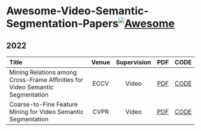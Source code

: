# Awesome-Video-Semantic-Segmentation-Papers[![Awesome](https://cdn.rawgit.com/sindresorhus/awesome/d7305f38d29fed78fa85652e3a63e154dd8e8829/media/badge.svg)](https://github.com/sindresorhus/awesome)

## 2022
| Title | Venue | Supervision | PDF | CODE |
| :-----|:-----:|:---:|:---:|:----:|
| Mining Relations among Cross-Frame Affinities for Video Semantic Segmentation | ECCV | Video | [PDF](https://yun-liu.github.io/papers/(ECCV'2022)Mining%20Relations%20among%20Cross-Frame%20Affinities%20for%20Video%20Semantic%20Segmentation.pdf) | [CODE](https://github.com/GuoleiSun/VSS-MRCFA) |
| Coarse-to-Fine Feature Mining for Video Semantic Segmentation | CVPR | Video | [PDF](https://yun-liu.github.io/papers/(CVPR'2022)Coarse-to-Fine%20Feature%20Mining%20for%20Video%20Semantic%20Segmentation.pdf) | [CODE](https://github.com/GuoleiSun/VSS-CFFM) |
